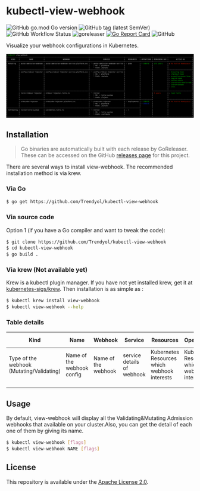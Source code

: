 # kubectl-view-webhook

![GitHub go.mod Go version](https://img.shields.io/github/go-mod/go-version/Trendyol/kubectl-view-webhook)
![GitHub tag (latest SemVer)](https://img.shields.io/github/v/tag/Trendyol/kubectl-view-webhook)
![GitHub Workflow Status](https://img.shields.io/github/workflow/status/Trendyol/kubectl-view-webhook/goreleaser)
![goreleaser](https://github.com/Trendyol/kubectl-view-webhook/workflows/goreleaser/badge.svg)
[![Go Report Card](https://goreportcard.com/badge/github.com/Trendyol/kubectl-view-webhook)](https://goreportcard.com/report/github.com/Trendyol/kubectl-view-webhook)
![GitHub](https://img.shields.io/github/license/Trendyol/kubectl-view-webhook)

Visualize your webhook configurations in Kubernetes.

![Output](https://raw.githubusercontent.com/Trendyol/kubectl-view-webhook/master/.res/output.png)

## Installation
> Go binaries are automatically built with each release by GoReleaser. These can be accessed on the GitHub [releases page](https://github.com/Trendyol/kubectl-view-webhook/releases) for this project.

There are several ways to install view-webhook. The recommended installation method is via krew.
### Via Go
```bash
$ go get https://github.com/Trendyol/kubectl-view-webhook
```

### Via source code

Option 1 (if you have a Go compiler and want to tweak the code):
```bash
$ git clone https://github.com/Trendyol/kubectl-view-webhook
$ cd kubectl-view-webhook
$ go build .
```

### Via krew (Not available yet)
Krew is a kubectl plugin manager. If you have not yet installed krew, get it at [kubernetes-sigs/krew](https://github.com/kubernetes-sigs/krew). Then installation is as simple as :

```bash
$ kubectl krew install view-webhook
$ kubectl view-webhook --help
```

### Table details

| Kind                                      | Name                       | Webhook             | Service                    | Resources                                    | Operations                                   | Remaining Day               | Active Namespaces    |   |
|-------------------------------------------|----------------------------|---------------------|----------------------------|----------------------------------------------|----------------------------------------------|-----------------------------|----------------------|---|
| Type of the webhook (Mutating/Validating) | Name of the webhook config | Name of the webhook | service details of webhook | Kubernetes Resources which webhook interests | Kubernetes Resources which webhook interests | CABundle cert remaining day | Activated namespaces |   |
|                                           |                            |                     |                            |                                              |                                              |                             |                      |   |
|                                           |                            |                     |                            |                                              |                                              |                             |                      |   |
|                                           |                            |                     |                            |                                              |                                              |                             |                      |   |
## Usage
By default, view-webhook will display all the Validating&Mutating Admission webhooks that available on your cluster.Also, you can get the detail of each one of them by giving its name.

```bash
$ kubectl view-webhook [flags]
$ kubectl view-webhook NAME [flags]
```

## License

This repository is available under the [Apache License 2.0](https://github.com/Trendyol/kubectl-view-webhook/blob/master/LICENSE).
